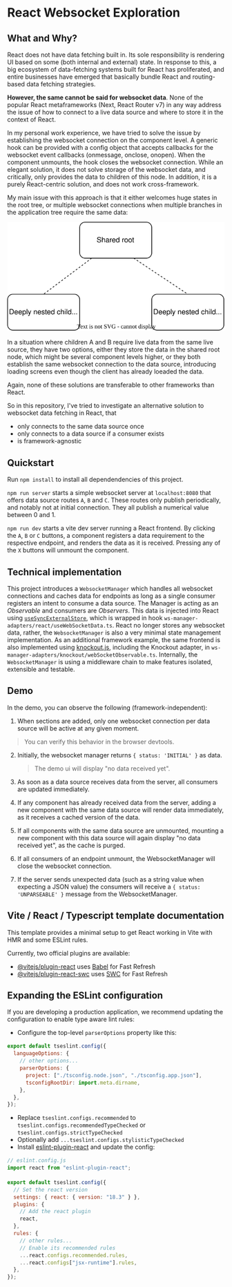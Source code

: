 # React Websocket Exploration

## What and Why?

React does not have data fetching built in. Its sole responsibility is rendering UI based on some (both internal and external)
state. In response to this, a big ecosystem of data-fetching systems built for React has proliferated, and entire businesses
have emerged that basically bundle React and routing-based data fetching strategies.

**However, the same cannot be said for websocket data**. None of the popular React metaframeworks (Next, React Router v7) in any way
address the issue of how to connect to a live data source and where to store it in the context of React.

In my personal work experience, we have tried to solve the issue by establishing the websocket connection on the component level. A
generic hook can be provided with a config object that accepts callbacks for the websocket event callbacks (onmessage, onclose,
onopen). When the component unmounts, the hook closes the websocket connection. While an elegant solution, it does not solve storage
of the websocket data, and critically, only provides the data to children of this node. In addition, it is a purely React-centric
solution, and does not work cross-framework.

My main issue with this approach is that it either welcomes huge states in the root tree, or multiple websocket connections when multiple branches in the application tree require the same data:

![tree](./docs/tree.drawio.svg)

In a situation where children A and B require live data from the same live source, they have two options, either they store the data in the shared root node, which might be several component levels higher, or they both establish the same websocket connection to the data source, introducing loading screens even though the client has already loeaded the data.

Again, none of these solutions are transferable to other frameworks than React.

So in this repository, I've tried to investigate an alternative solution to websocket data fetching in React, that

- only connects to the same data source once
- only connects to a data source if a consumer exists
- is framework-agnostic

## Quickstart

Run `npm install` to install all dependendencies of this project.

`npm run server` starts a simple websocket server at `localhost:8080` that offers data source routes `A`, `B` and `C`. These routes only publish periodically, and notably not at initial connection. They all publish a numerical value between 0 and 1.

`npm run dev` starts a vite dev server running a React frontend. By clicking the `A`, `B` or `C` buttons, a component registers a data requirement to the respective endpoint, and renders the data as it is received. Pressing any of the `X` buttons will unmount the component.

## Technical implementation

This project introduces a `WebsocketManager` which handles all websocket connections and caches data for endpoints as long as a single consumer registers an intent to consume a data source. The Manager is acting as an _Observable_ and consumers are _Observers_. This data is injected into React using [`useSyncExternalStore`](https://react.dev/reference/react/useSyncExternalStore), which is wrapped in hook `ws-manager-adapters/react/useWebSocketData.ts`. React no longer stores any websocket data, rather, the `WebsocketManager` is also a very minimal state management implementation. As an additional framework example, the same frontend is also implemented using [knockout.js](https://knockoutjs.com/index.html), including the Knockout adapter, in `ws-manager-adapters/knockout/webSocketObservable.ts`. Internally, the `WebsocketManager` is using a middleware chain to make features isolated, extensible and testable.

## Demo

In the demo, you can observe the following (framework-independent):

1. When sections are added, only one websocket connection per data source will be active at any given moment.

> You can verify this behavior in the browser devtools.

2. Initially, the websocket manager returns `{ status: 'INITIAL' }` as data.

   > The demo ui will display "no data received yet".

3. As soon as a data source receives data from the server, all consumers are updated immediately.

4. If any component has already received data from the server, adding a new component with the same data source will render data immediately, as it receives a cached version of the data.

5. If all components with the same data source are unmounted, mounting a new component with this data source will again display "no data received yet", as the cache is purged.

6. If all consumers of an endpoint unmount, the WebsocketManager will close the websocket connection.

7. If the server sends unexpected data (such as a string value when expecting a JSON value) the consumers will receive a `{ status: 'UNPARSEABLE' }` message from the WebsocketManager.

## Vite / React / Typescript template documentation

This template provides a minimal setup to get React working in Vite with HMR and some ESLint rules.

Currently, two official plugins are available:

- [@vitejs/plugin-react](https://github.com/vitejs/vite-plugin-react/blob/main/packages/plugin-react/README.md) uses [Babel](https://babeljs.io/) for Fast Refresh
- [@vitejs/plugin-react-swc](https://github.com/vitejs/vite-plugin-react-swc) uses [SWC](https://swc.rs/) for Fast Refresh

## Expanding the ESLint configuration

If you are developing a production application, we recommend updating the configuration to enable type aware lint rules:

- Configure the top-level `parserOptions` property like this:

```js
export default tseslint.config({
  languageOptions: {
    // other options...
    parserOptions: {
      project: ["./tsconfig.node.json", "./tsconfig.app.json"],
      tsconfigRootDir: import.meta.dirname,
    },
  },
});
```

- Replace `tseslint.configs.recommended` to `tseslint.configs.recommendedTypeChecked` or `tseslint.configs.strictTypeChecked`
- Optionally add `...tseslint.configs.stylisticTypeChecked`
- Install [eslint-plugin-react](https://github.com/jsx-eslint/eslint-plugin-react) and update the config:

```js
// eslint.config.js
import react from "eslint-plugin-react";

export default tseslint.config({
  // Set the react version
  settings: { react: { version: "18.3" } },
  plugins: {
    // Add the react plugin
    react,
  },
  rules: {
    // other rules...
    // Enable its recommended rules
    ...react.configs.recommended.rules,
    ...react.configs["jsx-runtime"].rules,
  },
});
```
